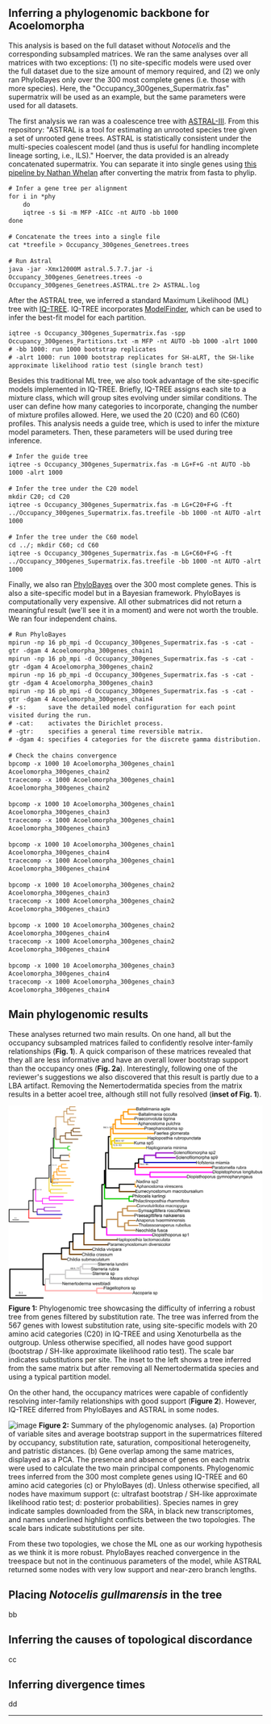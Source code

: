 ## Inferring a phylogenomic backbone for Acoelomorpha
This analysis is based on the full dataset without _Notocelis_ and the corresponding subsampled matrices. We ran the same analyses over all matrices with two exceptions: (1) no site-specific models were used over the full dataset due to the size amount of memory required, and (2) we only ran PhyloBayes only over the 300 most complete genes (i.e. those with more species).
Here, the "Occupancy_300genes_Supermatrix.fas" supermatrix will be used as an example, but the same parameters were used for all datasets.

The first analysis we ran was a coalescence tree with [ASTRAL-III](https://github.com/smirarab/ASTRAL). From this repository: "ASTRAL is a tool for estimating an unrooted species tree given a set of unrooted gene trees. ASTRAL is statistically consistent under the multi-species coalescent model (and thus is useful for handling incomplete lineage sorting, i.e., ILS)." Hoerver, the data provided is an already concatenated supermatrix. You can separate it into single genes using [this pipeline by Nathan Whelan](https://github.com/NathanWhelan/Split_supermatrix_into_partitions) after converting the matrix from fasta to phylip.

    # Infer a gene tree per alignment
    for i in *phy
        do
        iqtree -s $i -m MFP -AICc -nt AUTO -bb 1000
    done

    # Concatenate the trees into a single file
    cat *treefile > Occupancy_300genes_Genetrees.trees

    # Run Astral
    java -jar -Xmx12000M astral.5.7.7.jar -i Occupancy_300genes_Genetrees.trees -o Occupancy_300genes_Genetrees.ASTRAL.tre 2> ASTRAL.log

After the ASTRAL tree, we inferred a standard Maximum Likelihood (ML) tree with [IQ-TREE](https://github.com/Cibiv/IQ-TREE). IQ-TREE incorporates [ModelFinder](https://www.nature.com/articles/nmeth.4285), which can be used to infer the best-fit model for each partition.

    iqtree -s Occupancy_300genes_Supermatrix.fas -spp Occupancy_300genes_Partitions.txt -m MFP -nt AUTO -bb 1000 -alrt 1000
    # -bb 1000: run 1000 bootstrap replicates
    # -alrt 1000: run 1000 bootstrap replicates for SH-aLRT, the SH-like approximate likelihood ratio test (single branch test)

Besides this traditional ML tree, we also took advantage of the site-specific models implemented in IQ-TREE. Briefly, IQ-TREE assigns each site to a mixture class, which will group sites evolving under similar conditions. The user can define how many categories to incorporate, changing the number of mixture profiles allowed. Here, we used the 20 (C20) and 60 (C60) profiles. This analysis needs a guide tree, which is used to infer the mixture model parameters. Then, these parameters will be used during tree inference.

    # Infer the guide tree
    iqtree -s Occupancy_300genes_Supermatrix.fas -m LG+F+G -nt AUTO -bb 1000 -alrt 1000

    # Infer the tree under the C20 model
    mkdir C20; cd C20
    iqtree -s Occupancy_300genes_Supermatrix.fas -m LG+C20+F+G -ft ../Occupancy_300genes_Supermatrix.fas.treefile -bb 1000 -nt AUTO -alrt 1000
    
    # Infer the tree under the C60 model
    cd ../; mkdir C60; cd C60
    iqtree -s Occupancy_300genes_Supermatrix.fas -m LG+C60+F+G -ft ../Occupancy_300genes_Supermatrix.fas.treefile -bb 1000 -nt AUTO -alrt 1000

Finally, we also ran [PhyloBayes](https://github.com/bayesiancook/phylobayes) over the 300 most complete genes. This is also a site-specific model but in a Bayesian framework. PhyloBayes is computationally very expensive. All other submatrices did not return a meaningful result (we'll see it in a moment) and were not worth the trouble. We ran four independent chains.

    # Run PhyloBayes
    mpirun -np 16 pb_mpi -d Occupancy_300genes_Supermatrix.fas -s -cat -gtr -dgam 4 Acoelomorpha_300genes_chain1
    mpirun -np 16 pb_mpi -d Occupancy_300genes_Supermatrix.fas -s -cat -gtr -dgam 4 Acoelomorpha_300genes_chain2
    mpirun -np 16 pb_mpi -d Occupancy_300genes_Supermatrix.fas -s -cat -gtr -dgam 4 Acoelomorpha_300genes_chain3
    mpirun -np 16 pb_mpi -d Occupancy_300genes_Supermatrix.fas -s -cat -gtr -dgam 4 Acoelomorpha_300genes_chain4
    # -s:      save the detailed model configuration for each point visited during the run.
    # -cat:    activates the Dirichlet process.
    # -gtr:    specifies a general time reversible matrix.
    # -dgam 4: specifies 4 categories for the discrete gamma distribution.

    # Check the chains convergence
    bpcomp -x 1000 10 Acoelomorpha_300genes_chain1 Acoelomorpha_300genes_chain2
    tracecomp -x 1000 Acoelomorpha_300genes_chain1 Acoelomorpha_300genes_chain2

    bpcomp -x 1000 10 Acoelomorpha_300genes_chain1 Acoelomorpha_300genes_chain3
    tracecomp -x 1000 Acoelomorpha_300genes_chain1 Acoelomorpha_300genes_chain3

    bpcomp -x 1000 10 Acoelomorpha_300genes_chain1 Acoelomorpha_300genes_chain4
    tracecomp -x 1000 Acoelomorpha_300genes_chain1 Acoelomorpha_300genes_chain4

    bpcomp -x 1000 10 Acoelomorpha_300genes_chain2 Acoelomorpha_300genes_chain3
    tracecomp -x 1000 Acoelomorpha_300genes_chain2 Acoelomorpha_300genes_chain3
    
    bpcomp -x 1000 10 Acoelomorpha_300genes_chain2 Acoelomorpha_300genes_chain4
    tracecomp -x 1000 Acoelomorpha_300genes_chain2 Acoelomorpha_300genes_chain4
    
    bpcomp -x 1000 10 Acoelomorpha_300genes_chain3 Acoelomorpha_300genes_chain4
    tracecomp -x 1000 Acoelomorpha_300genes_chain3 Acoelomorpha_300genes_chain4

## Main phylogenomic results
These analyses returned two main results. On one hand, all but the occupancy subsampled matrices failed to confidently resolve inter-family relationships (**Fig. 1**). A quick comparison of these matrices revealed that they all are less informative and have an overall lower bootstrap support than the occupancy ones (**Fig. 2a**). Interestingly, following one of the reviewer's suggestions we also discovered that this result is partly due to a LBA artifact. Removing the Nemertodermatida species from the matrix results in a better acoel tree, although still not fully resolved (**inset of Fig. 1**).

![image](https://github.com/saabalde/2024_Acoelomorpha_phylogenomics/blob/main/03-Phylogenomic_analyses/01-Figure1_IQTREE_rate_567genes.png)
**Figure 1:** Phylogenomic tree showcasing the difficulty of inferring a robust tree from genes filtered by substitution rate. The tree was inferred from the 567 genes with lowest substitution rate, using site-specific models with 20 amino acid categories (C20) in IQ-TREE and using Xenoturbella as the outgroup. Unless otherwise specified, all nodes have good support (bootstrap / SH-like approximate likelihood ratio test). The scale bar indicates substitutions per site. The inset to the left shows a tree inferred from the same matrix but after removing all Nemertodermatida species and using a typical partition model.

On the other hand, the occupancy matrices were capable of confidently resolving inter-family relationships with good support (**Figure 2**). However, IQ-TREE diferred from PhyloBayes and ASTRAL in some nodes.

![image](https://github.com/saabalde/2024_Acoelomorpha_phylogenomics/blob/main/03-Phylogenomic_analyses/02-Figure2_Summary_phylogenomics.png)
**Figure 2:** Summary of the phylogenomic analyses. (a) Proportion of variable sites and average bootstrap support in the supermatrices filtered by occupancy, substitution rate, saturation, compositional heterogeneity, and patristic distances. (b) Gene overlap among the same matrices, displayed as a PCA. The presence and absence of genes on each matrix were used to calculate the two main principal components. Phylogenomic trees inferred from the 300 most complete genes using IQ-TREE and 60 amino acid categories (c) or PhyloBayes (d). Unless otherwise specified, all nodes have maximum support (c: ultrafast bootstrap / SH-like approximate likelihood ratio test; d: posterior probabilities). Species names in grey indicate samples downloaded from the SRA, in black new transcriptomes, and names underlined highlight conflicts between the two topologies. The scale bars indicate substitutions per site.

From these two topologies, we chose the ML one as our working hypothesis as we think it is more robust. PhyloBayes reached convergence in the treespace but not in the continuous parameters of the model, while ASTRAL returned some nodes with very low support and near-zero branch lengths.

## Placing _Notocelis gullmarensis_ in the tree
bb

## Inferring the causes of topological discordance
cc

## Inferring divergence times
dd

---
